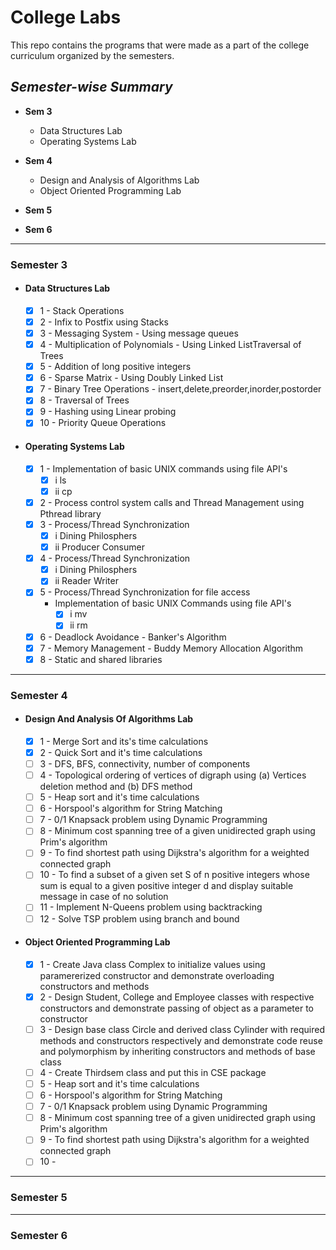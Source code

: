 # College Labs

This repo contains the programs that were made as a part of the college curriculum organized by the semesters.

## *Semester-wise Summary*
- **Sem 3** 
  * Data Structures Lab
  * Operating Systems Lab
- **Sem 4**
  * Design and Analysis of Algorithms Lab
  * Object Oriented Programming Lab

- **Sem 5**

- **Sem 6**

---------------------------------------------------------------------------------------------------------------------------

### Semester 3

- #### Data Structures Lab
  - [X] 1 - Stack Operations
  - [X] 2 - Infix to Postfix using Stacks
  - [X] 3 - Messaging System - Using message queues
  - [X] 4 - Multiplication of Polynomials - Using Linked ListTraversal of Trees
  - [X] 5 - Addition of long positive integers
  - [X] 6 - Sparse Matrix - Using Doubly Linked List
  - [X] 7 - Binary Tree Operations - insert,delete,preorder,inorder,postorder
  - [X] 8 - Traversal of Trees
  - [X] 9 - Hashing using Linear probing
  - [X] 10 - Priority Queue Operations

- #### Operating Systems Lab

  - [X] 1 - Implementation of basic UNIX commands using file API's
     - [X] i   ls
     - [X] ii  cp
  - [X] 2 - Process control system calls and Thread Management using Pthread library
  - [X] 3 - Process/Thread Synchronization
     - [X] i   Dining Philosphers
     - [X] ii  Producer Consumer
  - [X] 4 - Process/Thread Synchronization
     - [X] i   Dining Philosphers
     - [X] ii  Reader Writer
  - [X] 5 - Process/Thread Synchronization for file access
	  - Implementation of basic UNIX Commands using file API's
	    - [X] i   mv
	    - [X] ii  rm
  - [X] 6 - Deadlock Avoidance - Banker's Algorithm
  - [X] 7 - Memory Management - Buddy Memory Allocation Algorithm
  - [X] 8 - Static and shared libraries

---------------------------------------------------------------------------------------------------------------------------

### Semester 4

- #### Design And Analysis Of Algorithms Lab
  - [X] 1 - Merge Sort and its's time calculations
  - [X] 2 - Quick Sort and it's time calculations
  - [ ] 3 - DFS, BFS, connectivity, number of components
  - [ ] 4 - Topological ordering of vertices of digraph using (a) Vertices deletion method and (b) DFS method
  - [ ] 5 - Heap sort and it's time calculations
  - [ ] 6 - Horspool's algorithm for String Matching
  - [ ] 7 - 0/1 Knapsack problem using Dynamic Programming
  - [ ] 8 - Minimum cost spanning tree of a given unidirected graph using Prim's algorithm
  - [ ] 9 - To find shortest path using Dijkstra's algorithm for a weighted connected graph
  - [ ] 10 - To find a subset of a given set S of n positive integers whose sum is equal to a given positive integer d and display suitable message in case of no solution
  - [ ] 11 - Implement N-Queens problem using backtracking
  - [ ] 12 - Solve TSP problem using branch and bound
	
- #### Object Oriented Programming Lab
  - [X] 1 - Create Java class Complex to initialize values using paramererized constructor and demonstrate overloading constructors and methods
  - [X] 2 - Design Student, College and Employee classes with respective constructors and demonstrate passing of object as a parameter to constructor
  - [ ] 3 - Design base class Circle and derived class Cylinder with required methods and constructors respectively and demonstrate code reuse and polymorphism by inheriting constructors and methods of base class
  - [ ] 4 - Create Thirdsem class and put this in CSE package
  - [ ] 5 - Heap sort and it's time calculations
  - [ ] 6 - Horspool's algorithm for String Matching
  - [ ] 7 - 0/1 Knapsack problem using Dynamic Programming
  - [ ] 8 - Minimum cost spanning tree of a given unidirected graph using Prim's algorithm
  - [ ] 9 - To find shortest path using Dijkstra's algorithm for a weighted connected graph
  - [ ] 10 - 

---------------------------------------------------------------------------------------------------------------------------

### Semester 5
  
---------------------------------------------------------------------------------------------------------------------------  

### Semester 6
